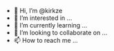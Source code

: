 - 👋 Hi, I’m @kirkze
- 👀 I’m interested in ...
- 🌱 I’m currently learning ...
- 💞️ I’m looking to collaborate on ...
- 📫 How to reach me ...

<!---
kirkze/kirkze is a ✨ special ✨ repository because its `README.md` (this file) appears on your GitHub profile.
You can click the Preview link to take a look at your changes.
--->
